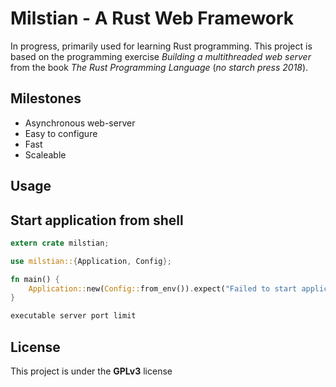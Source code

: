 # Milstian - A Rust Web Framework

In progress, primarily used for learning Rust programming. 
This project is based on the programming exercise *Building a multithreaded web server* from the book *The Rust Programming Language* (*no starch press 2018*).

## Milestones
* Asynchronous web-server
* Easy to configure
* Fast
* Scaleable

## Usage

## Start application from shell

``` rust
extern crate milstian;

use milstian::{Application, Config};

fn main() {
    Application::new(Config::from_env()).expect("Failed to start application");
}
```

``` bash
executable server port limit
```

## License
This project is under the **GPLv3** license
